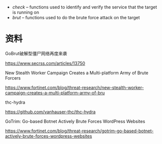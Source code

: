 -  *_check_* – functions used to identify and verify the service that the target is running on
-  *_brut_* – functions used to do the brute force attack on the target

# 资料

GoBrut破解型僵尸网络再度来袭

https://www.secrss.com/articles/13750

New Stealth Worker Campaign Creates a Multi-platform Army of Brute Forcers

https://www.fortinet.com/blog/threat-research/new-stealth-worker-campaign-creates-a-multi-platform-army-of-bru

thc-hydra

https://github.com/vanhauser-thc/thc-hydra

GoTrim: Go-based Botnet Actively Brute Forces WordPress Websites

https://www.fortinet.com/blog/threat-research/gotrim-go-based-botnet-actively-brute-forces-wordpress-websites